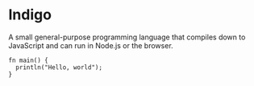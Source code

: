 # Indigo

A small general-purpose programming language that compiles down to JavaScript
and can run in Node.js or the browser.

```
fn main() {
  println("Hello, world");
}
```

